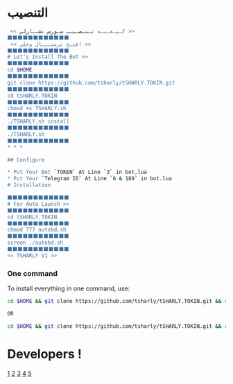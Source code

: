 # التنصيب


```sh
 << كـيـفـيـه تـنـصـيـب سـورس تشــارلي >>
⬛️⬛️⬛️⬛️⬛️⬛️⬛️⬛️⬛️⬛️⬛️⬛️
 << افتـح ترمنـــأل وخلي >>
⬛️⬛️⬛️⬛️⬛️⬛️⬛️⬛️⬛️⬛️⬛️⬛️
# Let's Install The Bot >>
⬛️⬛️⬛️⬛️⬛️⬛️⬛️⬛️⬛️⬛️⬛️⬛️
cd $HOME
⬛️⬛️⬛️⬛️⬛️⬛️⬛️⬛️⬛️⬛️⬛️⬛️
git clone https://github.com/tsharly/tSHARLY.TOKIN.git
⬛️⬛️⬛️⬛️⬛️⬛️⬛️⬛️⬛️⬛️⬛️⬛️
cd tSHARLY.TOKIN
⬛️⬛️⬛️⬛️⬛️⬛️⬛️⬛️⬛️⬛️⬛️⬛️
chmod +x TSHARLY.sh
⬛️⬛️⬛️⬛️⬛️⬛️⬛️⬛️⬛️⬛️⬛️⬛️
./TSHARLY.sh install
⬛️⬛️⬛️⬛️⬛️⬛️⬛️⬛️⬛️⬛️⬛️⬛️
./TSHARLY.sh 
⬛️⬛️⬛️⬛️⬛️⬛️⬛️⬛️⬛️⬛️⬛️⬛️
* * *

## Configure

* Put Your Bot `TOKEN` At Line `3` in bot.lua
* Put Your `Telegram ID` At Line `6 & 189` in bot.lua
# Installation

⬛️⬛️⬛️⬛️⬛️⬛️⬛️⬛️⬛️⬛️⬛️⬛️
# For Auto Launch >>
⬛️⬛️⬛️⬛️⬛️⬛️⬛️⬛️⬛️⬛️⬛️⬛️
cd tSHARLY.TOKIN
⬛️⬛️⬛️⬛️⬛️⬛️⬛️⬛️⬛️⬛️⬛️⬛️
chmod 777 autobd.sh
⬛️⬛️⬛️⬛️⬛️⬛️⬛️⬛️⬛️⬛️⬛️⬛️
screen ./autobd.sh
⬛️⬛️⬛️⬛️⬛️⬛️⬛️⬛️⬛️⬛️⬛️⬛️
<< TSHARLY V1 >>
```
### One command
To install everything in one command, use:
```sh
cd $HOME && git clone https://github.com/tsharly/tSHARLY.TOKIN.git && cd tSHARLY.TOKIN && chmod +x TSHARLY.sh && ./TSHARLY.sh install && ./TSHARLY.sh

OR

cd $HOME && git clone https://github.com/tsharly/tSHARLY.TOKIN.git && cd tSHARLY.TOKIN && chmod +x TSHARLY.sh && ./TSHARLY.sh install && chmod 777 autobd.sh && screen ./autobd.sh
```

# Developers !

[1](#)
[2](https://github.com/moody2020) 
[3](https://github.com/moody2020)
[4](https://github.com/moody2020)
[5](https://github.com/moody2020)
